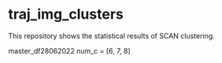 # traj_img_clusters

This repository shows the statistical results of SCAN clustering.

master_df28062022
num_c = [6, 7, 8]
